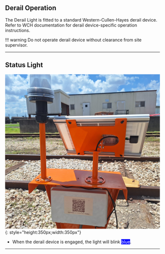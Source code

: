 ## Derail Operation

The Derail Light is fitted to a standard Western-Cullen-Hayes derail device. Refer to WCH documentation for derail device-specific operation instructions.

!!! warning
    Do not operate derail device without clearance from site supervisor.

---

## Status Light

![Derail Light](assets/derail_stand.jpg){: style="height:350px;width:350px"}

* When the derail device is engaged, the light will blink <span style="background-color:rgb(0, 0, 255)"><span style="color:white;">blue</span></span>.

---
